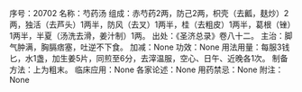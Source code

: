 序号：20702
名称：芍药汤
组成：赤芍药2两，防己2两，枳壳（去瓤，麸炒）2两，独活（去芦头）1两半，防风（去叉）1两半，桂（去粗皮）1两半，葛根（锉）1两半，半夏（汤洗去滑，姜汁制）1两。
出处：《圣济总录》卷八十二。
主治：脚气肿满，胸膈痞塞，吐逆不下食。
加减：None
功效：None
用法用量：每服3钱匕，水1盏，加生姜5片，同煎至6分，去滓温服，空心、日午、近晚各1次。
制备方法：上为粗末。
临床应用：None
各家论述：None
用药禁忌：None
附注：None
